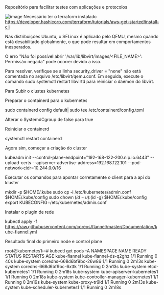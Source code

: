 Repositório para facilitar testes com aplicações e protocolos



![image](https://img.shields.io/badge/Terraform-7B42BC?style=for-the-badge&logo=terraform&logoColor=white)
Necessário ter o terraform instalado
https://developer.hashicorp.com/terraform/tutorials/aws-get-started/install-cli



Nas distribuições Ubuntu, o SELinux é aplicado pelo QEMU, mesmo quando está desabilitado globalmente, o que pode resultar em comportamentos inesperados.

O erro "Não foi possível abrir '/var/lib/libvirt/images/<FILE_NAME>': Permissão negada" pode ocorrer devido a isso.

Para resolver, verifique se a linha security_driver = "none" não está comentada no arquivo /etc/libvirt/qemu.conf. Em seguida, execute o comando sudo systemctl restart libvirtd para reiniciar o daemon do libvirt.




Para Subir o clustes kubernetes

Preparar o containerd para o kubernetes

sudo containerd config default| sudo tee /etc/containerd/config.toml

Alterar o SystemdCgroup de false para true

Reiniciar o containerd

systemctl restart containerd

Agora sim, começar a criação do cluster

kubeadm init --control-plane-endpoint="192-168-122-200.nip.io:6443" --upload-certs --apiserver-advertise-address=192.168.122.101 --pod-network-cidr=10.244.0.0/16


Executar os comandos para apontar corretamente o client para a api do kluster

  mkdir -p $HOME/.kube
  sudo cp -i /etc/kubernetes/admin.conf $HOME/.kube/config
  sudo chown $(id -u):$(id -g) $HOME/.kube/config
  export KUBECONFIG=/etc/kubernetes/admin.conf


Instalar o plugin de rede 

kubectl apply -f https://raw.githubusercontent.com/coreos/flannel/master/Documentation/kube-flannel.yml


Resultado final do primeiro node e control plane

root@kubernetes1:~# kubectl get pods -A
NAMESPACE      NAME                                  READY   STATUS    RESTARTS   AGE
kube-flannel   kube-flannel-ds-q2ghz                 1/1     Running   0          40s
kube-system    coredns-668d6bf9bc-26w86              1/1     Running   0          2m13s
kube-system    coredns-668d6bf9bc-6xttk              1/1     Running   0          2m13s
kube-system    etcd-kubernetes1                      1/1     Running   0          2m18s
kube-system    kube-apiserver-kubernetes1            1/1     Running   0          2m18s
kube-system    kube-controller-manager-kubernetes1   1/1     Running   0          2m19s
kube-system    kube-proxy-tr9ld                      1/1     Running   0          2m13s
kube-system    kube-scheduler-kubernetes1            1/1     Running   0          2m18s
